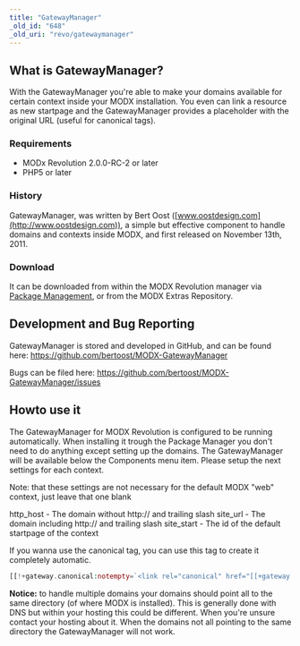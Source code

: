 ```yaml
---
title: "GatewayManager"
_old_id: "648"
_old_uri: "revo/gatewaymanager"
---
```


## What is GatewayManager?

With the GatewayManager you're able to make your domains available for certain context inside your MODX installation. You even can link a resource as new startpage and the GatewayManager provides a placeholder with the original URL (useful for canonical tags).

### Requirements

- MODx Revolution 2.0.0-RC-2 or later
- PHP5 or later

### History

GatewayManager, was written by Bert Oost ([www.oostdesign.com](http://www.oostdesign.com)), a simple but effective component to handle domains and contexts inside MODX, and first released on November 13th, 2011.

### Download

It can be downloaded from within the MODX Revolution manager via [Package Management](developing-in-modx/advanced-development/package-management "Package Management"), or from the MODX Extras Repository.

## Development and Bug Reporting

GatewayManager is stored and developed in GitHub, and can be found here: <https://github.com/bertoost/MODX-GatewayManager>

Bugs can be filed here: <https://github.com/bertoost/MODX-GatewayManager/issues>

## Howto use it

The GatewayManager for MODX Revolution is configured to be running automatically. When installing it trough the Package Manager you don't need to do anything except setting up the domains. The GatewayManager will be available below the Components menu item. Please setup the next settings for each context.

Note: that these settings are not necessary for the default MODX "web" context, just leave that one blank

http\_host - The domain without http:// and trailing slash
site\_url - The domain including http:// and trailing slash
site\_start - The id of the default startpage of the context

If you wanna use the canonical tag, you can use this tag to create it completely automatic.

 ``` php
[[!+gateway.canonical:notempty=`<link rel="canonical" href="[[+gateway.canonical]]" />`]]
```

**Notice:** to handle multiple domains your domains should point all to the same directory (of where MODX is installed). This is generally done with DNS but within your hosting this could be different. When you're unsure contact your hosting about it. When the domains not all pointing to the same directory the GatewayManager will not work.
